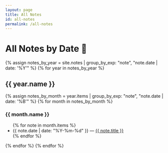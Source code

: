 ```yaml
---
layout: page
title: All Notes
id: all-notes
permalink: /all-notes
---
```


# All Notes by Date 📝

{% assign notes_by_year = site.notes | group_by_exp: "note", "note.date | date: '%Y'" %}
{% for year in notes_by_year %}
## {{ year.name }}
{% assign notes_by_month = year.items | group_by_exp: "note", "note.date | date: '%B'" %}
{% for month in notes_by_month %}
### {{ month.name }}
<ul>
  {% for note in month.items %}
    <li>
      {{ note.date | date: "%Y-%m-%d" }} — <a class="internal-link" href="{{ site.baseurl }}{{ note.url }}">{{ note.title }}</a>
    </li>
  {% endfor %}
</ul>
{% endfor %}
{% endfor %} 